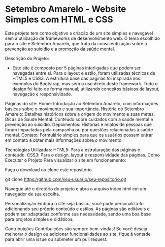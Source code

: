 # Setembro Amarelo - Website Simples com HTML e CSS

Este projeto tem como objetivo a criação de um site simples e navegável sem a utilização de frameworks de desenvolvimento web. O tema escolhido para o site é Setembro Amarelo, que trata da conscientização sobre a prevenção ao suicídio e a promoção da saúde mental.

Descrição do Projeto: 
- Este site é composto por 5 páginas interligadas que podem ser navegadas entre si. Para o layout e estilo, foram utilizadas técnicas de HTML5 e CSS3. A estrutura base das páginas foi inspirada nos exemplos do Bootstrap, mas sem o uso direto deste framework. Todo o design foi feito de forma manual, utilizando conceitos básicos de layout, navegação e responsividade.

Páginas do site:
Home: Introdução ao Setembro Amarelo, com informações básicas sobre o movimento e sua importância.
História do Setembro Amarelo: Detalhes históricos sobre a origem do movimento e suas metas.
Dicas de Saúde Mental: Conteúdo sobre cuidados com a saúde mental e prevenção ao suicídio.
Depoimentos: Histórias e relatos de pessoas que foram impactadas pela campanha ou por questões relacionadas à saúde mental.
Contato: Formulário simples para que os usuários possam entrar em contato e obter mais informações sobre o movimento.

Tecnologias Utilizadas: 
HTML5: Para a estruturação das páginas e conteúdo.
CSS3: Para o design, layout e responsividade das páginas.
Como Executar o Projeto
Para visualizar o site em funcionamento:

Faça o download ou clone este repositório.

git clone https://github.com/seu-usuario/seu-repositorio.git

Navegue até o diretório do projeto e abra o arquivo index.html em um navegador de sua escolha.

Personalização
Embora o site seja básico, você pode personalizá-lo adicionando seu próprio conteúdo e estilos. As páginas são editáveis e podem ser adaptadas conforme sua necessidade, sendo uma boa base para projetos simples e didáticos.

Contribuições
Contribuições são sempre bem-vindas! Se você deseja melhorar o design ou adicionar funcionalidades ao site, fique à vontade para abrir uma issue ou submeter um pull request.
